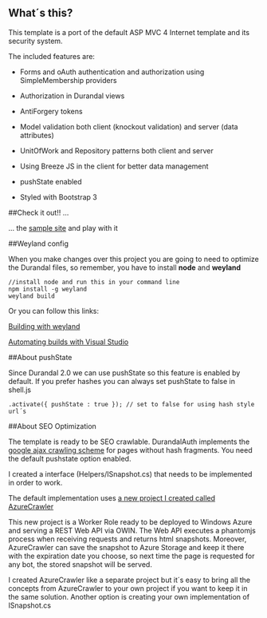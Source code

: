 ## What´s this?

This template is a port of the default ASP MVC 4 Internet template and its security system.

The included features are:

- Forms and oAuth authentication and authorization using SimpleMembership providers

- Authorization in Durandal views

- AntiForgery tokens

- Model validation both client (knockout validation) and server (data attributes)

- UnitOfWork and Repository patterns both client and server

- Using Breeze JS in the client for better data management

- pushState enabled

- Styled with Bootstrap 3


##Check it out!! ...

... the [sample site](https://durandalauth.azurewebsites.net) and play with it

##Weyland config

When you make changes over this project you are going to need to optimize the Durandal files, so remember, you have to install **node** and **weyland**

```
//install node and run this in your command line
npm install -g weyland
weyland build
```

Or you can follow this links:

[Building with weyland](http://durandaljs.com/documentation/Building-with-Weyland/)

[Automating builds with Visual Studio](http://durandaljs.com/documentation/Automating-Builds-with-Visual-Studio/)


##About pushState

Since Durandal 2.0 we can use pushState so this feature is enabled by default. If you prefer hashes you can always set pushState to false in shell.js

```
.activate({ pushState : true }); // set to false for using hash style url´s

```

##About SEO Optimization

The template is ready to be SEO crawlable. DurandalAuth implements the [google ajax crawling scheme](https://developers.google.com/webmasters/ajax-crawling/docs/getting-started) for pages without hash fragments. You need the default pushstate option enabled.

I created a interface (Helpers/ISnapshot.cs) that needs to be implemented in order to work.

The default implementation uses [a new project I created called AzureCrawler](https://github.com/yagopv/azurecrawler)

This new project is a Worker Role ready to be deployed to Windows Azure and serving a REST Web API via OWIN. The Web API executes a phantomjs process when receiving requests and returns html snapshots. Moreover, AzureCrawler can save the snapshot to Azure Storage and keep it there with the expiration date you choose, so next time the page is requested for any bot, the stored snapshot will be served.

I created AzureCrawler like a separate project but it´s easy to bring all the concepts from AzureCrawler to your own project if you want to keep it in the same solution. Another option is creating your own implementation of ISnapshot.cs